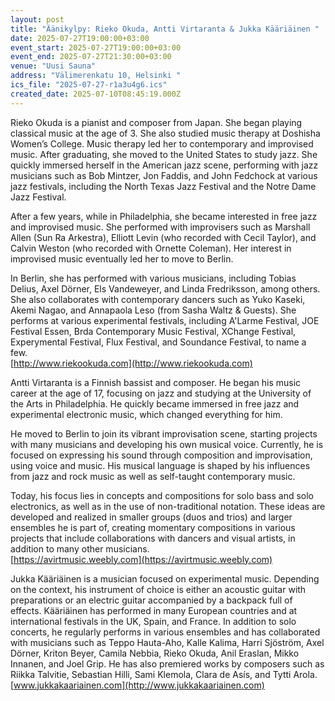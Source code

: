 ```yaml
---
layout: post
title: "Äänikylpy: Rieko Okuda, Antti Virtaranta & Jukka Kääriäinen "
date: 2025-07-27T19:00:00+03:00
event_start: 2025-07-27T19:00:00+03:00
event_end: 2025-07-27T21:30:00+03:00
venue: "Uusi Sauna"
address: "Välimerenkatu 10, Helsinki "
ics_file: "2025-07-27-r1a3u4g6.ics"
created_date: 2025-07-10T08:45:19.000Z
---
```


Rieko Okuda is a pianist and composer from Japan. She began playing classical music at the age of 3. She also studied music therapy at Doshisha Women’s College. Music therapy led her to contemporary and improvised music. After graduating, she moved to the United States to study jazz. She quickly immersed herself in the American jazz scene, performing with jazz musicians such as Bob Mintzer, Jon Faddis, and John Fedchock at various jazz festivals, including the North Texas Jazz Festival and the Notre Dame Jazz Festival.  
  
After a few years, while in Philadelphia, she became interested in free jazz and improvised music. She performed with improvisers such as Marshall Allen (Sun Ra Arkestra), Elliott Levin (who recorded with Cecil Taylor), and Calvin Weston (who recorded with Ornette Coleman). Her interest in improvised music eventually led her to move to Berlin.  
  
In Berlin, she has performed with various musicians, including Tobias Delius, Axel Dörner, Els Vandeweyer, and Linda Fredriksson, among others. She also collaborates with contemporary dancers such as Yuko Kaseki, Akemi Nagao, and Annapaola Leso (from Sasha Waltz & Guests). She performs at various experimental festivals, including A'Larme Festival, JOE Festival Essen, Brda Contemporary Music Festival, XChange Festival, Experymental Festival, Flux Festival, and Soundance Festival, to name a few.  
[http://www.riekookuda.com](http://www.riekookuda.com)  
  
Antti Virtaranta is a Finnish bassist and composer. He began his music career at the age of 17, focusing on jazz and studying at the University of the Arts in Philadelphia. He quickly became immersed in free jazz and experimental electronic music, which changed everything for him.  
  
He moved to Berlin to join its vibrant improvisation scene, starting projects with many musicians and developing his own musical voice. Currently, he is focused on expressing his sound through composition and improvisation, using voice and music. His musical language is shaped by his influences from jazz and rock music as well as self-taught contemporary music.  
  
Today, his focus lies in concepts and compositions for solo bass and solo electronics, as well as in the use of non-traditional notation. These ideas are developed and realized in smaller groups (duos and trios) and larger ensembles he is part of, creating momentary compositions in various projects that include collaborations with dancers and visual artists, in addition to many other musicians.  
[https://avirtmusic.weebly.com](https://avirtmusic.weebly.com)  
  
Jukka Kääriäinen is a musician focused on experimental music. Depending on the context, his instrument of choice is either an acoustic guitar with preparations or an electric guitar accompanied by a backpack full of effects. Kääriäinen has performed in many European countries and at international festivals in the UK, Spain, and France. In addition to solo concerts, he regularly performs in various ensembles and has collaborated with musicians such as Teppo Hauta-Aho, Kalle Kalima, Harri Sjöström, Axel Dörner, Kriton Beyer, Camila Nebbia, Rieko Okuda, Anil Eraslan, Mikko Innanen, and Joel Grip. He has also premiered works by composers such as Riikka Talvitie, Sebastian Hilli, Sami Klemola, Clara de Asís, and Tytti Arola.  
[www.jukkakaariainen.com](http://www.jukkakaariainen.com)

